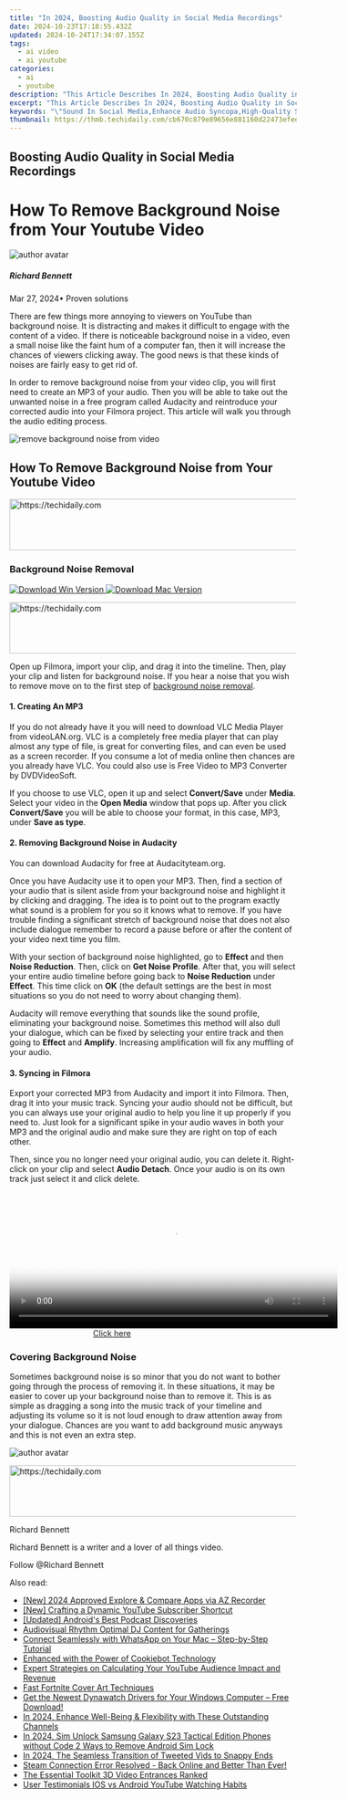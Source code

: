 ```yaml
---
title: "In 2024, Boosting Audio Quality in Social Media Recordings"
date: 2024-10-23T17:18:55.432Z
updated: 2024-10-24T17:34:07.155Z
tags:
  - ai video
  - ai youtube
categories:
  - ai
  - youtube
description: "This Article Describes In 2024, Boosting Audio Quality in Social Media Recordings"
excerpt: "This Article Describes In 2024, Boosting Audio Quality in Social Media Recordings"
keywords: "\"Sound In Social Media,Enhance Audio Syncopa,High-Quality Social Recs,Social Media Clear Audio,Amplify Voices Online,Precise Podcast Audio,Improve Chat Clarity\""
thumbnail: https://thmb.techidaily.com/cb670c879e89656e881160d22473efee38dda114df0401fe96c31b4cf2882857.jpg
---
```


## Boosting Audio Quality in Social Media Recordings

# How To Remove Background Noise from Your Youtube Video

![author avatar](https://images.wondershare.com/filmora/article-images/richard-bennett.jpg)

##### Richard Bennett

 Mar 27, 2024• Proven solutions

There are few things more annoying to viewers on YouTube than background noise. It is distracting and makes it difficult to engage with the content of a video. If there is noticeable background noise in a video, even a small noise like the faint hum of a computer fan, then it will increase the chances of viewers clicking away. The good news is that these kinds of noises are fairly easy to get rid of.

In order to remove background noise from your video clip, you will first need to create an MP3 of your audio. Then you will be able to take out the unwanted noise in a free program called Audacity and reintroduce your corrected audio into your Filmora project. This article will walk you through the audio editing process.

![remove background noise from video](https://images.wondershare.com/filmora/article-images/2021/remove-background-noise-from-video.jpg)

## How To Remove Background Noise from Your Youtube Video

<!-- affiliate ads begin -->
<a href="https://appsumo.8odi.net/c/5597632/2049364/7443" target="_top" id="2049364">
  <img src="//a.impactradius-go.com/display-ad/7443-2049364" border="0" alt="https://techidaily.com" width="728" height="90"/>
</a>
<img height="0" width="0" src="https://appsumo.8odi.net/i/5597632/2049364/7443" style="position:absolute;visibility:hidden;" border="0" />
<!-- affiliate ads end -->

### Background Noise Removal

[![Download Win Version](https://images.wondershare.com/filmora/guide/download-btn-win.jpg) ](https://tools.techidaily.com/wondershare/filmora/download/) [![Download Mac Version](https://images.wondershare.com/filmora/guide/download-btn-mac.jpg) ](https://tools.techidaily.com/wondershare/filmora/download/)

<!-- affiliate ads begin -->
<a href="https://unicoeye.pxf.io/c/5597632/2134244/18498" target="_top" id="2134244">
  <img src="//a.impactradius-go.com/display-ad/18498-2134244" border="0" alt="https://techidaily.com" width="728" height="90"/>
</a>
<img height="0" width="0" src="https://unicoeye.pxf.io/i/5597632/2134244/18498" style="position:absolute;visibility:hidden;" border="0" />
<!-- affiliate ads end -->

Open up Filmora, import your clip, and drag it into the timeline. Then, play your clip and listen for background noise. If you hear a noise that you wish to remove move on to the first step of [background noise removal](https://tools.techidaily.com/wondershare/filmora/download/).

#### 1\.  Creating An MP3

If you do not already have it you will need to download VLC Media Player from videoLAN.org. VLC is a completely free media player that can play almost any type of file, is great for converting files, and can even be used as a screen recorder. If you consume a lot of media online then chances are you already have VLC. You could also use is Free Video to MP3 Converter by DVDVideoSoft.

If you choose to use VLC, open it up and select **Convert/Save** under **Media**. Select your video in the **Open Media** window that pops up. After you click **Convert/Save** you will be able to choose your format, in this case, MP3, under **Save as type**.

#### 2\.  Removing Background Noise in Audacity

You can download Audacity for free at Audacityteam.org.

Once you have Audacity use it to open your MP3\. Then, find a section of your audio that is silent aside from your background noise and highlight it by clicking and dragging. The idea is to point out to the program exactly what sound is a problem for you so it knows what to remove. If you have trouble finding a significant stretch of background noise that does not also include dialogue remember to record a pause before or after the content of your video next time you film.

With your section of background noise highlighted, go to **Effect** and then **Noise Reduction**. Then, click on **Get Noise Profile**. After that, you will select your entire audio timeline before going back to **Noise Reduction** under **Effect**. This time click on **OK** (the default settings are the best in most situations so you do not need to worry about changing them).

Audacity will remove everything that sounds like the sound profile, eliminating your background noise. Sometimes this method will also dull your dialogue, which can be fixed by selecting your entire track and then going to **Effect** and **Amplify**. Increasing amplification will fix any muffling of your audio.

#### 3\. Syncing in Filmora

Export your corrected MP3 from Audacity and import it into Filmora. Then, drag it into your music track. Syncing your audio should not be difficult, but you can always use your original audio to help you line it up properly if you need to. Just look for a significant spike in your audio waves in both your MP3 and the original audio and make sure they are right on top of each other.

Then, since you no longer need your original audio, you can delete it. Right-click on your clip and select **Audio Detach**. Once your audio is on its own track just select it and click delete.

<!-- affiliate ads begin -->
<span id="1983573">
					<video width="576" height="240" style="cursor:pointer"
           poster="//a.impactradius-go.com/display-clicktoplayimage/1983573.png"
           onclick="if(!this.playClicked){this.play();this.setAttribute('controls',true);this.playClicked=true;}">
	   <source src="//a.impactradius-go.com/display-ad/22993-1983573">
	   <img src="//a.impactradius-go.com/display-clicktoplayimage/1983573.png" style="border: none; height: 100%; width: 100%; object-fit: contain">
	</video>
	<div style="width:360px;text-align:center"><a href="javascript:window.open(decodeURIComponent('https%3A%2F%2Fhomestyler.sjv.io%2Fc%2F5597632%2F1983573%2F22993'), '_blank');void(0);">Click here</a></div>
</span>
<img height="0" width="0" src="https://imp.pxf.io/i/5597632/1983573/22993" style="position:absolute;visibility:hidden;" border="0" />
<!-- affiliate ads end -->

### Covering Background Noise

Sometimes background noise is so minor that you do not want to bother going through the process of removing it. In these situations, it may be easier to cover up your background noise than to remove it. This is as simple as dragging a song into the music track of your timeline and adjusting its volume so it is not loud enough to draw attention away from your dialogue. Chances are you want to add background music anyways and this is not even an extra step.

![author avatar](https://images.wondershare.com/filmora/article-images/richard-bennett.jpg)

<!-- affiliate ads begin -->
<a href="https://appsumo.8odi.net/c/5597632/2094429/7443" target="_top" id="2094429">
  <img src="//a.impactradius-go.com/display-ad/7443-2094429" border="0" alt="https://techidaily.com" width="728" height="90"/>
</a>
<img height="0" width="0" src="https://appsumo.8odi.net/i/5597632/2094429/7443" style="position:absolute;visibility:hidden;" border="0" />
<!-- affiliate ads end -->

Richard Bennett

Richard Bennett is a writer and a lover of all things video.

Follow @Richard Bennett

<ins class="adsbygoogle"
      style="display:block"
      data-ad-client="ca-pub-7571918770474297"
      data-ad-slot="8358498916"
      data-ad-format="auto"
      data-full-width-responsive="true"></ins>

<span class="atpl-alsoreadstyle">Also read:</span>
<div><ul>
<li><a href="https://screen-capture.techidaily.com/new-2024-approved-explore-and-compare-apps-via-az-recorder/"><u>[New] 2024 Approved Explore & Compare Apps via AZ Recorder</u></a></li>
<li><a href="https://youtube-videos.techidaily.com/new-crafting-a-dynamic-youtube-subscriber-shortcut/"><u>[New] Crafting a Dynamic YouTube Subscriber Shortcut</u></a></li>
<li><a href="https://extra-tips.techidaily.com/updated-androids-best-podcast-discoveries/"><u>[Updated] Android's Best Podcast Discoveries</u></a></li>
<li><a href="https://youtube-videos.techidaily.com/audiovisual-rhythm-optimal-dj-content-for-gatherings/"><u>Audiovisual Rhythm Optimal DJ Content for Gatherings</u></a></li>
<li><a href="https://tech-recovery.techidaily.com/connect-seamlessly-with-whatsapp-on-your-mac-step-by-step-tutorial/"><u>Connect Seamlessly with WhatsApp on Your Mac – Step-by-Step Tutorial</u></a></li>
<li><a href="https://data-safeguard.techidaily.com/enhanced-with-the-power-of-cookiebot-technology/"><u>Enhanced with the Power of Cookiebot Technology</u></a></li>
<li><a href="https://youtube-videos.techidaily.com/expert-strategies-on-calculating-your-youtube-audience-impact-and-revenue/"><u>Expert Strategies on Calculating Your YouTube Audience Impact and Revenue</u></a></li>
<li><a href="https://youtube-videos.techidaily.com/fast-fortnite-cover-art-techniques/"><u>Fast Fortnite Cover Art Techniques</u></a></li>
<li><a href="https://win-dash.techidaily.com/1722960955658-get-the-newest-dynawatch-drivers-for-your-windows-computer-free-download/"><u>Get the Newest Dynawatch Drivers for Your Windows Computer – Free Download!</u></a></li>
<li><a href="https://youtube-videos.techidaily.com/in-2024-enhance-well-being-and-flexibility-with-these-outstanding-channels/"><u>In 2024, Enhance Well-Being & Flexibility with These Outstanding Channels</u></a></li>
<li><a href="https://sim-unlock.techidaily.com/in-2024-sim-unlock-samsung-galaxy-s23-tactical-edition-phones-without-code-2-ways-to-remove-android-sim-lock-by-drfone-android/"><u>In 2024, Sim Unlock Samsung Galaxy S23 Tactical Edition Phones without Code 2 Ways to Remove Android Sim Lock</u></a></li>
<li><a href="https://twitter-videos.techidaily.com/in-2024-the-seamless-transition-of-tweeted-vids-to-snappy-ends/"><u>In 2024, The Seamless Transition of Tweeted Vids to Snappy Ends</u></a></li>
<li><a href="https://win-solutions.techidaily.com/steam-connection-error-resolved-back-online-and-better-than-ever/"><u>Steam Connection Error Resolved - Back Online and Better Than Ever!</u></a></li>
<li><a href="https://youtube-videos.techidaily.com/the-essential-toolkit-3d-video-entrances-ranked/"><u>The Essential Toolkit 3D Video Entrances Ranked</u></a></li>
<li><a href="https://youtube-videos.techidaily.com/user-testimonials-ios-vs-android-youtube-watching-habits/"><u>User Testimonials IOS vs Android YouTube Watching Habits</u></a></li>
</ul></div>

